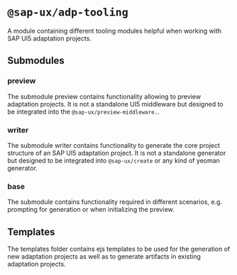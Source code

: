 #  `@sap-ux/adp-tooling`

A module containing different tooling modules helpful when working with SAP UI5 adaptation projects.

## Submodules

### preview
The submodule preview contains functionality allowing to preview adaptation projects. It is not a standalone UI5 middleware but designed to be integrated into the `@sap-ux/preview-middleware.`.

### writer
The submodule writer contains functionality to generate the core project structure of an SAP UI5 adaptation project. It is not a standalone generator but designed to be integrated into `@sap-ux/create` or any kind of yeoman generator.

### base
The submodule contains functionality required in different scenarios, e.g. prompting for generation or when initializing the preview.

## Templates
The templates folder contains ejs templates to be used for the generation of new adaptation projects as well as to generate artifacts in existing adaptation projects.